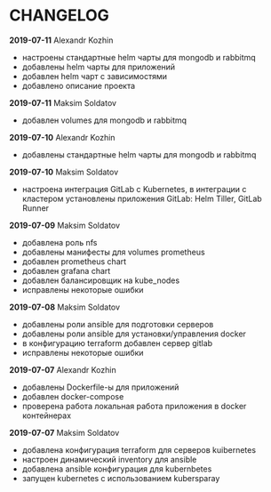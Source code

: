 # CHANGELOG

**2019-07-11** Alexandr Kozhin

- настроены стандартные helm чарты для mongodb и rabbitmq
- добавлены helm чарты для приложений
- добавлен helm чарт с зависимостями
- добавлено описание проекта

**2019-07-11** Maksim Soldatov

- добавлен  volumes для mongodb и rabbitmq

**2019-07-10** Alexandr Kozhin

- добавлены стандартные helm чарты для mongodb и rabbitmq

**2019-07-10** Maksim Soldatov

- настроена интеграция GitLab с Kubernetes, в интеграции с кластером установлены приложения GitLab: Helm Tiller, GitLab Runner

**2019-07-09** Maksim Soldatov

- добавлена роль nfs
- добавлены манифесты для volumes prometheus 
- добавлен prometheus chart
- добавлен grafana chart
- добавлен балансировщик на kube_nodes
- исправлены некоторые ошибки

**2019-07-08** Maksim Soldatov

- добавлены роли ansible для подготовки серверов
- добавлены роли ansible для установки/управления docker
- в конфигурацию terraform добавлен сервер gitlab
- исправлены некоторые ошибки

**2019-07-07** Alexandr Kozhin

- добавлены Dockerfile-ы для приложений
- добавлен docker-compose
- проверена работа локальная работа приложения в docker контейнерах

**2019-07-07** Maksim Soldatov

- добавлена конфигурация terraform для серверов kuibernetes
- настроен динамический inventory для ansible
- добавлена ansible конфигурация для kubernbetes
- запущен kubernetes с использованием kubersparay
